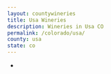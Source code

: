 ```yaml
---
layout: countywineries
title: Usa Wineries
description: Wineries in Usa CO
permalink: /colorado/usa/
county: usa
state: co
---
```

-
